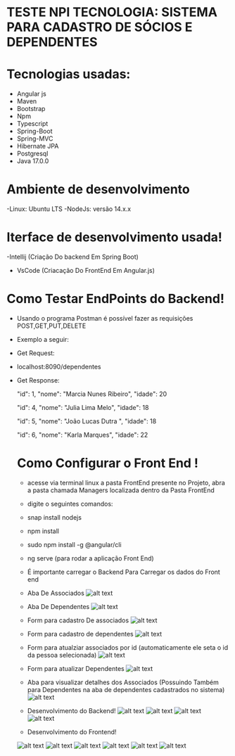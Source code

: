 # TESTE NPI TECNOLOGIA: SISTEMA PARA CADASTRO DE SÓCIOS E DEPENDENTES

# Tecnologias usadas:
- Angular js
- Maven
- Bootstrap
- Npm
- Typescript
- Spring-Boot
- Spring-MVC
- Hibernate JPA
- Postgresql
- Java 17.0.0

# Ambiente de desenvolvimento
-Linux: Ubuntu LTS
-NodeJs: versão 14.x.x

# Iterface de desenvolvimento usada!
-Intellij (Criação Do backend Em Spring Boot)
- VsCode (Criacação Do FrontEnd Em Angular.js)

# Como Testar EndPoints do Backend!

- Usando o programa Postman é possível fazer as requisições POST,GET,PUT,DELETE
- Exemplo a seguir:


- Get Request:
- localhost:8090/dependentes

- Get Response:

  "id": 1,
  "nome": "Marcia Nunes Ribeiro",
  "idade": 20
    
   "id": 4,
   "nome": "Julia Lima Melo",
   "idade": 18
    
   "id": 5,
   "nome": "João Lucas Dutra ",
   "idade": 18
    
   "id": 6,
   "nome": "Karla Marques",
   "idade": 22
   
   # Como Configurar o Front End !
   - acesse via terminal linux a pasta FrontEnd presente no Projeto, abra a  pasta chamada Managers localizada dentro da Pasta FrontEnd
 
   - digite o seguintes comandos:

   - snap install nodejs
   - npm install 
   - sudo npm install -g @angular/cli
   - ng serve (para rodar a aplicação Front End)
   - É importante carregar o Backend Para Carregar os dados do Front end
   
   - Aba De Associados
   ![alt text](https://github.com/FireXtz/img-NPI-TESTE/blob/main/Captura%20de%20tela%20de%202022-08-27%2017-16-27.png)
  
    - Aba De Dependentes
   ![alt text](https://github.com/FireXtz/img-NPI-TESTE/blob/main/Captura%20de%20tela%20de%202022-08-27%2017-18-25.png)
   
   - Form para cadastro De associados
   ![alt text](https://github.com/FireXtz/img-NPI-TESTE/blob/main/Captura%20de%20tela%20de%202022-08-27%2017-18-28.png)
   
   - Form para cadastro de dependentes
   ![alt text](https://github.com/FireXtz/img-NPI-TESTE/blob/main/Captura%20de%20tela%20de%202022-08-27%2017-18-31.png)
   
   - Form para atualziar associados por id (automaticamente ele seta o id da pessoa selecionada)
   ![alt text]( https://github.com/FireXtz/img-NPI-TESTE/blob/main/Captura%20de%20tela%20de%202022-08-27%2017-18-37.png)
   
   - Form para atualizar Dependentes
   ![alt text](https://github.com/FireXtz/img-NPI-TESTE/blob/main/Captura%20de%20tela%20de%202022-08-27%2017-18-49.png)
  
    - Aba para visualizar detalhes dos Associados (Possuindo Também para Dependentes na aba de dependentes cadastrados no sistema)
    ![alt text](https://github.com/FireXtz/img-NPI-TESTE/blob/main/Captura%20de%20tela%20de%202022-08-27%2017-18-41.png)
    
   - Desenvolvimento do Backend!
   ![alt text](https://github.com/FireXtz/img-NPI-TESTE/blob/main/Captura%20de%20tela%20de%202022-08-27%2017-19-21.png)
   ![alt text](https://github.com/FireXtz/img-NPI-TESTE/blob/main/Captura%20de%20tela%20de%202022-08-27%2017-19-21.png)
   ![alt text](https://github.com/FireXtz/img-NPI-TESTE/blob/main/Captura%20de%20tela%20de%202022-08-27%2017-18-58.png)
   ![alt text](https://github.com/FireXtz/img-NPI-TESTE/blob/main/Captura%20de%20tela%20de%202022-08-27%2017-19-31.png)
   
   
   
   - Desenvolvimento do Frontend!

   ![alt text](https://github.com/FireXtz/img-NPI-TESTE/blob/main/front.png)
   ![alt text](https://github.com/FireXtz/img-NPI-TESTE/blob/main/front2.png)
   ![alt text](https://github.com/FireXtz/img-NPI-TESTE/blob/main/front3.png)
   ![alt text](https://github.com/FireXtz/img-NPI-TESTE/blob/main/front4.png)
   ![alt text](https://github.com/FireXtz/img-NPI-TESTE/blob/main/front5.png)
   ![alt text](https://github.com/FireXtz/img-NPI-TESTE/blob/main/front6.png)
   
     
